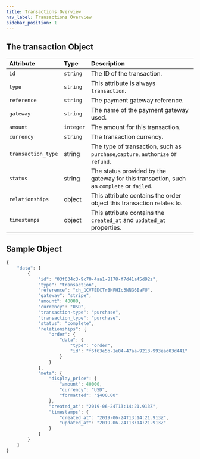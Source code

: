 ```yaml
---
title: Transactions Overview
nav_label: Transactions Overview
sidebar_position: 1
---
```


## The transaction Object

| Attribute | Type | Description |
| :--- | :--- | :--- |
| `id` | `string` | The ID of the transaction. |
| `type` | `string` | This attribute is always `transaction`. |
| `reference` | `string` | The payment gateway reference. |
| `gateway` | `string` | The name of the payment gateway used. |
| `amount` | `integer` | The amount for this transaction. |
| `currency` | `string` | The transaction currency. |
| `transaction_type` | string | The type of transaction, such as `purchase`,`capture`, `authorize` or `refund`. |
| `status` | string | The status provided by the gateway for this transaction, such as `complete` or `failed`. |
| `relationships` | object | This attribute contains the order object this transaction relates to. |
| `timestamps` | object | This attribute contains the `created_at` and `updated_at` properties. |

## Sample Object

```javascript
{
	"data": [
		{
			"id": "03f634c3-9c70-4aa1-8178-f7d41a45d92z",
			"type": "transaction",
			"reference": "ch_1CVFEDCTrBHFHIc3NNG6EaFU",
			"gateway": "stripe",
			"amount": 40000,
			"currency": "USD",
			"transaction-type": "purchase",
			"transaction_type": "purchase",
			"status": "complete",
			"relationships": {
				"order": {
					"data": {
						"type": "order",
						"id": "f6f63e5b-1e04-47aa-9213-993ead03d441"
					}
				}
			},
			"meta": {
				"display_price": {
		        	"amount": 40000,
			        "currency": "USD",
			        "formatted": "$400.00"
				},
				"created_at": "2019-06-24T13:14:21.913Z",
				"timestamps": {
					"created_at": "2019-06-24T13:14:21.913Z",
					"updated_at": "2019-06-24T13:14:21.913Z"
				}
			}
		}
	]
}
```
